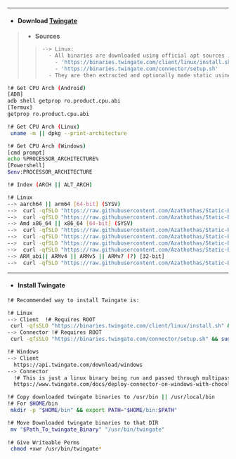 
---
- #### Download [Twingate](https://github.com/schollz/twingate#install)
> - **Sources**
> > ```bash
> > --> Linux:
> >   - All binaries are downloaded using official apt sources inside containers
> >     - 'https://binaries.twingate.com/client/linux/install.sh' !# Client
> >     - 'https://binaries.twingate.com/connector/setup.sh'      !# Connector 
> >   - They are then extracted and optionally made static using 'StaticX' !# https://github.com/JonathonReinhart/staticx
> > 
> > ```
> > 
```bash
!# Get CPU Arch (Android)
[ADB]
adb shell getprop ro.product.cpu.abi
[Termux]
getprop ro.product.cpu.abi

!# Get CPU Arch (Linux)
 uname -m || dpkg --print-architecture

!# Get CPU Arch (Windows)
[cmd prompt]
echo %PROCESSOR_ARCHITECTURE%
[Powershell]
$env:PROCESSOR_ARCHITECTURE

!# Index (ARCH || ALT_ARCH)

!# Linux
--> aarch64 || arm64 [64-bit] (SYSV)
-->  curl -qfSLO "https://raw.githubusercontent.com/Azathothas/Static-Binaries/main/twingate/twingate_client_aarch64_arm64_dynamic_Linux"
-->  curl -qfSLO "https://raw.githubusercontent.com/Azathothas/Static-Binaries/main/twingate/twingate_connector_aarch64_arm64_dynamic_Linux"
--> Amd x86_64 || x86_64 [64-bit] (SYSV)
-->  curl -qfSLO "https://raw.githubusercontent.com/Azathothas/Static-Binaries/main/twingate/twingate_client_amd_x86_64_dynamic_Linux"
-->  curl -qfSLO "https://raw.githubusercontent.com/Azathothas/Static-Binaries/main/twingate/twingate_client_amd_x86_64_staticx_Linux"
-->  curl -qfSLO "https://raw.githubusercontent.com/Azathothas/Static-Binaries/main/twingate/twingate_connector_amd_x86_64_dynamic_Linux"
-->  curl -qfSLO "https://raw.githubusercontent.com/Azathothas/Static-Binaries/main/twingate/twingate_connector_amd_x86_64_staticx_Linux"
--> ARM_abi|| ARMv4 || ARMv5 || ARMv7 (?) [32-bit]
-->  curl -qfSLO "https://raw.githubusercontent.com/Azathothas/Static-Binaries/main/twingate/twingate_connector_arm32v7_dynamic_Linux"

```
---
- #### Install Twingate
```bash
!# Recommended way to install Twingate is:

!# Linux
--> Client  !# Requires ROOT
 curl -qfsSLO "https://binaries.twingate.com/client/linux/install.sh" && sudo bash "./install.sh"
--> Connector !# Requires ROOT
 curl -qfsSLO "https://binaries.twingate.com/connector/setup.sh" && sudo bash "./setup.sh"

!# Windows
--> Client
  https://api.twingate.com/download/windows
--> Connector
  !# This is just a linux binary being run and passed through multipass (https://multipass.run/install)
  https://www.twingate.com/docs/deploy-connector-on-windows-with-chocolatey

!# Copy downloaded twingate binaries to /usr/bin || /usr/local/bin
!# For $HOME/bin
 mkdir -p "$HOME/bin" && export PATH="$HOME/bin:$PATH"

!# Move Downloaded twingate binaries to that DIR
 mv "$Path_To_twingate_Binary" "/usr/bin/twingate"
 
!# Give Writeable Perms
 chmod +xwr /usr/bin/twingate*
```
